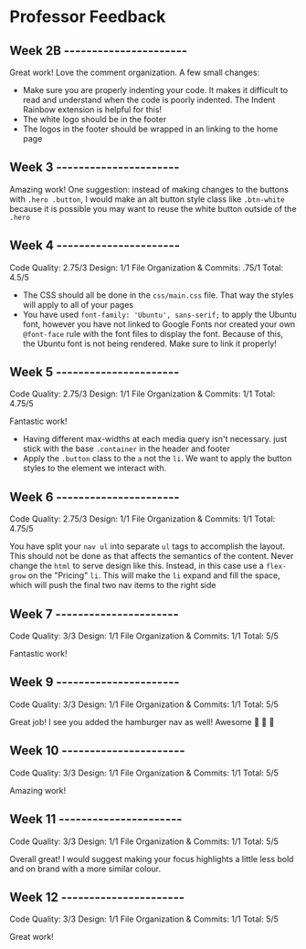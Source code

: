 # Professor Feedback

## Week 2B ----------------------

Great work! Love the comment organization. A few small changes:

- Make sure you are properly indenting your code. It makes it difficult to read and understand when the code is poorly indented. The Indent Rainbow extension is helpful for this!
- The white logo should be in the footer
- The logos in the footer should be wrapped in an <a> linking to the home page

## Week 3 ----------------------

Amazing work! One suggestion: instead of making changes to the buttons with `.hero .button`, I would make an alt button style class like `.btn-white` because it is possible you may want to reuse the white button outside of the `.hero`

## Week 4 ----------------------

Code Quality: 2.75/3
Design: 1/1
File Organization & Commits: .75/1
Total: 4.5/5

- The CSS should all be done in the `css/main.css` file. That way the styles will apply to all of your pages
- You have used `font-family: 'Ubuntu', sans-serif;` to apply the Ubuntu font, however you have not linked to Google Fonts nor created your own `@font-face` rule with the font files to display the font. Because of this, the Ubuntu font is not being rendered. Make sure to link it properly!

## Week 5 ----------------------

Code Quality: 2.75/3
Design: 1/1
File Organization & Commits: 1/1
Total: 4.75/5

Fantastic work!

- Having different max-widths at each media query isn't necessary. just stick with the base `.container` in the header and footer
- Apply the `.button` class to the `a` not the `li`. We want to apply the button styles to the element we interact with.

## Week 6 ----------------------

Code Quality: 2.75/3
Design: 1/1
File Organization & Commits: 1/1
Total: 4.75/5

You have split your `nav ul` into separate `ul` tags to accomplish the layout. This should not be done as that affects the semantics of the content. Never change the `html` to serve design like this. Instead, in this case use a `flex-grow` on the "Pricing" `li`. This will make the `li` expand and fill the space, which will push the final two nav items to the right side

## Week 7 ----------------------

Code Quality: 3/3
Design: 1/1
File Organization & Commits: 1/1
Total: 5/5

Fantastic work!

## Week 9 ----------------------

Code Quality: 3/3
Design: 1/1
File Organization & Commits: 1/1
Total: 5/5

Great job! I see you added the hamburger nav as well! Awesome 🍔 🍔 🍔

## Week 10 ----------------------

Code Quality: 3/3
Design: 1/1
File Organization & Commits: 1/1
Total: 5/5

Amazing work!

## Week 11 ----------------------

Code Quality: 3/3
Design: 1/1
File Organization & Commits: 1/1
Total: 5/5

Overall great! I would suggest making your focus highlights a little less bold and on brand with a more similar colour.

## Week 12 ----------------------

Code Quality: 3/3
Design: 1/1
File Organization & Commits: 1/1
Total: 5/5

Great work!